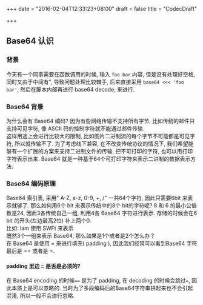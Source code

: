 +++
date = "2016-02-04T12:33:23+08:00"
draft = false
title = "CodecDraft"

+++

## Base64 认识
### 背景
今天有一个同事需要在函数调用的时候, 输入 `foo bar` 内容, 但是没有处理好空格, 同时又由于中间有", 
导致问题处理比较棘手, 后来直接采用 `base64 <<< 'foo bar'`, 然后在脚本内部再进行 base64 decode, 来进行.  

### Base64 背景
为什么会有 Base64 编码?  因为有些网络传输不支持所有字节, 比如传统的邮件只支持可见字符, 像 ASCII 码的控制字符就不能通过邮件传输.  
这样用途上会进行比较大的限制, 比如图片二进制流的每个字节不可能都是可见字符, 所以就传输不了. 
为了考虑线下兼容, 在不改变传统协议的情况下, 我们希望能够有一个扩展的方案来支持二进制文件的传输, 
把不可打印的字符, 也可以用打印字符表示出来. Base64 就是一种基于64个可打印字符来表示二进制的数据表示方法.  

### Base64 编码原理
Base64 索引表, 采用" A-Z, a-z, 0-9, +, /" 一共64个字符, 因此只需要6bit 来表示就够了. 
那么如何用6个 bit 来表示传统中的8个 bit的字符呢?   8 和 6 的最小公倍数是24, 因此3各传统自己一组, 利用4各 Base64
字符进行表示. 存储的时候会在6 bit 的开头(左边最高2位) 补上两个0.  
比如:  Iam 使用  SWFt 来表示  
既然3个一组来表示 Base64, 那么如果是1个或者是2个怎么办 ?    
在 Base64 是使用 = 来进行填充( padding ), 因此我们经常可以看到Base64 字符最后是 == 或者是 =.   

#### padding 里边 = 是否是必须的?  
在 Base64 encoding 的时候`==`  是为了 padding,  在 decoding 的时候会跳过`=`, 因此本质上是可以忽略的. 
当时为了多段编码后的Base64字符串拼起来也不会引起混淆, 所以一般不会进行忽略. 

